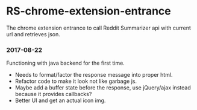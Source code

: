 # RS-chrome-extension-entrance
The chrome extension entrance to call Reddit Summarizer api with current url and retrieves json. 

### 2017-08-22
Functioning with java backend for the first time.
- Needs to format/factor the response message into proper html.
- Refactor code to make it look not like garbage js.
- Maybe add a buffer state before the response, use jQuery/ajax instead because it provides callbacks?
- Better UI and get an actual icon img.
